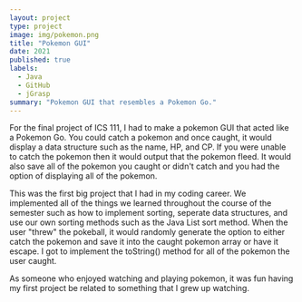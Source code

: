 ```yaml
---
layout: project
type: project
image: img/pokemon.png
title: "Pokemon GUI"
date: 2021
published: true
labels:
  - Java
  - GitHub
  - jGrasp
summary: "Pokemon GUI that resembles a Pokemon Go."
---
```



For the final project of ICS 111, I had to make a pokemon GUI that acted like a Pokemon Go. You could catch a pokemon and once caught, it would display a data structure such as the name, HP, and CP. If you were unable to catch the pokemon then it would output that the pokemon fleed. It would also save all of the pokemon you caught or didn't catch and you had the option of displaying all of the pokemon. 

This was the first big project that I had in my coding career. We implemented all of the things we learned throughout the course of the semester such as how to implement sorting, seperate data structures, and use our own sorting methods such as the Java List sort method. When the user "threw" the pokeball, it would randomly generate the option to either catch the pokemon and save it into the caught pokemon array or have it escape. I got to implement the toString() method for all of the pokemon the user caught.

As someone who enjoyed watching and playing pokemon, it was fun having my first project be related to something that I grew up watching. 

